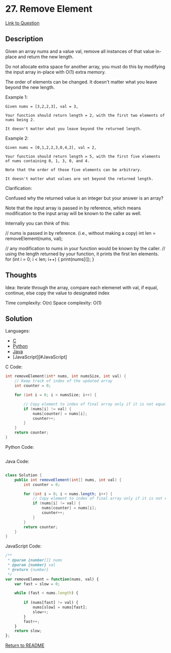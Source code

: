 # 27. Remove Element

[Link to Question](https://leetcode.com/problems/remove-element/)

## Description

Given an array nums and a value val, remove all instances of that value in-place and return the new length.

Do not allocate extra space for another array, you must do this by modifying the input array in-place with O(1) extra memory.

The order of elements can be changed. It doesn't matter what you leave beyond the new length.

Example 1:

```
Given nums = [3,2,2,3], val = 3,

Your function should return length = 2, with the first two elements of nums being 2.

It doesn't matter what you leave beyond the returned length.
```

Example 2:

```
Given nums = [0,1,2,2,3,0,4,2], val = 2,

Your function should return length = 5, with the first five elements of nums containing 0, 1, 3, 0, and 4.

Note that the order of those five elements can be arbitrary.

It doesn't matter what values are set beyond the returned length.
```

Clarification:

Confused why the returned value is an integer but your answer is an array?

Note that the input array is passed in by reference, which means modification to the input array will be known to the caller as well.

Internally you can think of this:

// nums is passed in by reference. (i.e., without making a copy)
int len = removeElement(nums, val);

// any modification to nums in your function would be known by the caller.
// using the length returned by your function, it prints the first len elements.
for (int i = 0; i < len; i++) {
print(nums[i]);
}

## Thoughts

Idea: Iterate through the array, compare each elemenet with val, if equal, continue, else copy the value to designated index

Time complexity: O(n)
Space complexity: O(1)

## Solution

Languages:

- [C](#C)
- [Python](#python)
- [Java](#java)
- [JavaScript][#JavaScript]

<div id="C"></div>C Code:

```C
int removeElement(int* nums, int numsSize, int val) {
    // Keep track of index of the updated array
    int counter = 0;

    for (int i = 0; i < numsSize; i++) {

        // Copy element to index of final array only if it is not equal to val
        if (nums[i] != val) {
            nums[counter] = nums[i];
            counter++;
        }
    }
    return counter;
}
```

<div id="python"></div>Python Code:

```python

```

<div id="java"></div>Java Code:

```java

class Solution {
    public int removeElement(int[] nums, int val) {
        int counter = 0;

        for (int i = 0; i < nums.length; i++) {
            // Copy element to index of final array only if it is not equal to val
            if (nums[i] != val) {
                nums[counter] = nums[i];
                counter++;
            }
        }
        return counter;
    }
}
```

<div id="JavaScript"></div>JavaScript Code:

```javascript
/**
 * @param {number[]} nums
 * @param {number} val
 * @return {number}
 */
var removeElement = function(nums, val) {
    var fast = slow = 0;

    while (fast < nums.length) {
        
        if (nums[fast] != val) {
            nums[slow] = nums[fast];
            slow++;
        }
        fast++;
    }
    return slow;
};
```





[Return to README](./../README.md)
